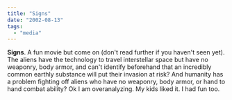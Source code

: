 ```yaml
---
title: "Signs"
date: "2002-08-13"
tags: 
  - "media"
---
```


**Signs**. A fun movie but come on (don't read further if you haven't seen yet). The aliens have the technology to travel interstellar space but have no weaponry, body armor, and can't identify beforehand that an incredibly common earthly substance will put their invasion at risk? And humanity has a problem fighting off aliens who have no weaponry, body armor, or hand to hand combat ability? Ok I am overanalyzing. My kids liked it. I had fun too.
